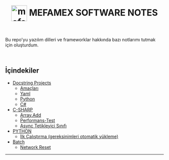 <h1 align="center">
    <img align="center" src="https://mefamex.com/src/assets/images/mfmx_symbol/mefamex_logo_bgb.webp" alt="mefamex_Website" height="auto" width="50" /> 
    MEFAMEX SOFTWARE NOTES 
</h1>

<br>

Bu repo'yu yazılım dilleri ve frameworklar hakkında bazı notlarımı tutmak için oluşturdum.


<br>

## İçindekiler

* [Docstring Projects](Docstring-projects/readme.md)
    - [Amaçları](Docstring-projects/readme.md#amaçları)
    - [Yaml](Docstring-projects/Project.yaml.readme.md)
    - [Python](Docstring-projects/PYTHON-DOCSTRING.readme.md)
    - [C#](Docstring-projects/CS-DOCSTRING.readme.md)
* [C-SHARP](c-sharp/readme.md)
    - [Array.Add](c-sharp/readme.md/#arrayadddd)
    - [Performans-Test](c-sharp/readme.md/#performans-test)
    - [Async Tetikleyici Sınıfı](c-sharp/readme.md/#async-tetikleyici-sınıfı-şablonu)
* [PYTHON](python/readme.md)
    - [İlk Çalıştırma (gereksinimleri otomatik yükleme)](python/README.md#first-run-dependencies)
* [Batch](batch/readme.md)
    - [Network Reset](batch/network-reset.bat)



<hr>

